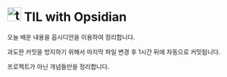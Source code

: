 # <img src="https://yozm.wishket.com/media/news/2518/_02_01__%EC%98%B5%EC%8B%9C%EB%94%94%EC%96%B8_%EB%A1%9C%EA%B3%A0.png" alt="title" width="32" height="32" /> TIL with Opsidian 

오늘 배운 내용을 옵시디언을 이용하여 정리합니다.

과도한 커밋을 방지하기 위해서 마지막 파일 변경 후 1시간 뒤에 자동으로 커밋됩니다.

프로젝트가 아닌 개념들만을 정리합니다.


